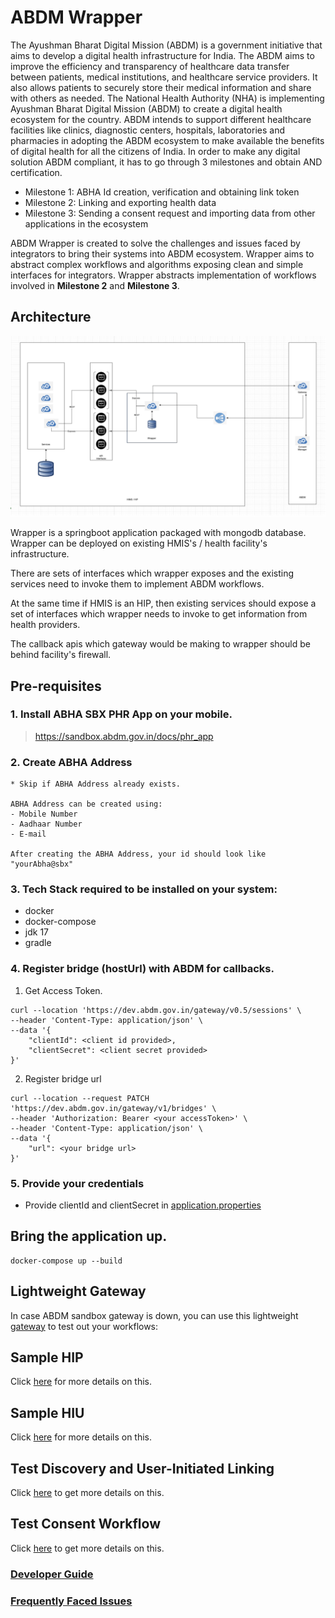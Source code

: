 # ABDM Wrapper
The Ayushman Bharat Digital Mission (ABDM) is a government initiative that aims to develop a digital health infrastructure for India. The ABDM aims to improve the efficiency and transparency of healthcare data transfer between patients, medical institutions, and healthcare service providers. It also allows patients to securely store their medical information and share with others as needed.
The National Health Authority (NHA) is implementing Ayushman Bharat Digital Mission (ABDM) to create a digital health ecosystem for the country. ABDM intends to support different healthcare facilities like clinics, diagnostic centers, hospitals, laboratories and pharmacies in adopting the ABDM ecosystem to make available the benefits of digital health for all the citizens of India.
In order to make any digital solution ABDM compliant, it has to go through 3 milestones and obtain AND certification.
- Milestone 1: ABHA Id creation, verification and obtaining link token
- Milestone 2: Linking and exporting health data
- Milestone 3: Sending a consent request and importing data from other applications in the ecosystem

ABDM Wrapper is created to solve the challenges and issues faced by integrators to bring their systems into ABDM ecosystem.
Wrapper aims to abstract complex workflows and algorithms exposing clean and simple interfaces for integrators.
Wrapper abstracts implementation of workflows involved in **Milestone 2** and **Milestone 3**.

## Architecture
![ABDM Wrapper Architecture](images/ABDM_Wrapper_Architecture.jpg)

Wrapper is a springboot application packaged with mongodb database.
Wrapper can be deployed on existing HMIS's / health facility's infrastructure.

There are sets of interfaces which wrapper exposes and the existing services 
need to invoke them to implement ABDM workflows.

At the same time if HMIS is an HIP, then existing services should expose a set 
of interfaces which wrapper needs to invoke to get information from
health providers.

The callback apis which gateway would be making to wrapper should be behind
facility's firewall.

## Pre-requisites
### 1. Install ABHA SBX PHR App on your mobile.

> https://sandbox.abdm.gov.in/docs/phr_app


### 2. Create ABHA Address

```
* Skip if ABHA Address already exists.

ABHA Address can be created using: 
- Mobile Number
- Aadhaar Number
- E-mail

After creating the ABHA Address, your id should look like "yourAbha@sbx"
```

### 3. Tech Stack required to be installed on your system:
- docker
- docker-compose
- jdk 17
- gradle

### 4. Register bridge (hostUrl) with ABDM for callbacks.
1. Get Access Token.
```
curl --location 'https://dev.abdm.gov.in/gateway/v0.5/sessions' \
--header 'Content-Type: application/json' \
--data '{
    "clientId": <client id provided>,
    "clientSecret": <client secret provided>
}'
```
2. Register bridge url
```
curl --location --request PATCH 'https://dev.abdm.gov.in/gateway/v1/bridges' \
--header 'Authorization: Bearer <your accessToken>' \
--header 'Content-Type: application/json' \
--data '{
    "url": <your bridge url>
}'
```
### 5. Provide your credentials
- Provide clientId and clientSecret in [application.properties](src/main/resources/application.properties)

## Bring the application up.
```
docker-compose up --build
```

## Lightweight Gateway
In case ABDM sandbox gateway is down, you can use this lightweight [gateway](https://github.com/NHA-ABDM/ABDM-wrapper/wiki/LightWeight-Gateway) to
test out your workflows: 

## Sample HIP
Click [here](https://github.com/NHA-ABDM/ABDM-wrapper/wiki/Sample-HIP) for more details on this.

## Sample HIU
Click [here](https://github.com/NHA-ABDM/ABDM-wrapper/wiki/Sample-HIU) for more details on this.

## Test Discovery and User-Initiated Linking
Click [here](https://github.com/NHA-ABDM/ABDM-wrapper/wiki/Test-Discovery-and-User-Initiated-Linking) to get more details on this.

## Test Consent Workflow
Click [here](https://github.com/NHA-ABDM/ABDM-wrapper/wiki/Test-Consent-Workflow) to get more details on this.


### [Developer Guide](https://github.com/NHA-ABDM/ABDM-wrapper/wiki/Developer-guide)
### [Frequently Faced Issues](https://github.com/NHA-ABDM/ABDM-wrapper/wiki/Frequently-Faced-Issues)